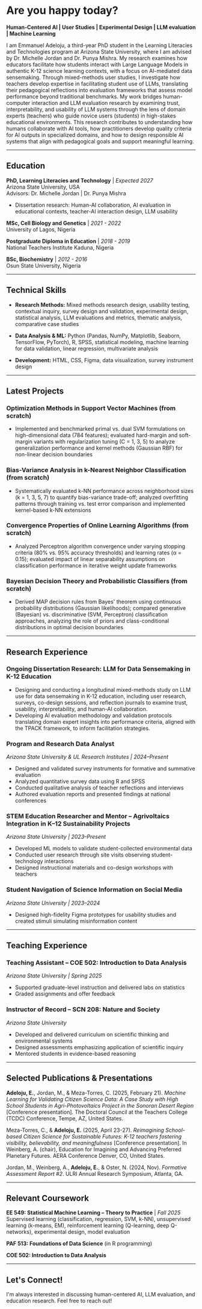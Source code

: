 # **Are you happy today?**

**Human-Centered AI | User Studies | Experimental Design | LLM evaluation | Machine Learning**

I am Emmanuel Adeloju, a third-year PhD student in the Learning Literacies and Technologies program at Arizona State University, where I am advised by Dr. Michelle Jordan and Dr. Punya Mishra. My research examines how educators facilitate how students interact with Large Language Models in authentic K-12 science learning contexts, with a focus on AI-mediated data sensemaking. Through mixed-methods user studies, I investigate how teachers develop expertise in facilitating student use of LLMs, translating their pedagogical reflections into evaluation frameworks that assess model performance beyond traditional benchmarks. My work bridges human-computer interaction and LLM evaluation research by examining trust, interpretability, and usability of LLM systems through the lens of domain experts (teachers) who guide novice users (students) in high-stakes educational environments. This research contributes to understanding how humans collaborate with AI tools, how practitioners develop quality criteria for AI outputs in specialized domains, and how to design responsible AI systems that align with pedagogical goals and support meaningful learning.

---

## Education

**PhD, Learning Literacies and Technology** | *Expected 2027*  
Arizona State University, USA  
Advisors: Dr. Michelle Jordan | Dr. Punya Mishra  
- Dissertation research: Human-AI collaboration, AI evaluation in educational contexts, teacher-AI interaction design, LLM usability

**MSc, Cell Biology and Genetics** | *2021 - 2022*  
University of Lagos, Nigeria

**Postgraduate Diploma in Education** | *2018 - 2019*  
National Teachers Institute Kaduna, Nigeria

**BSc, Biochemistry** | *2012 - 2016*  
Osun State University, Nigeria

---

## Technical Skills

- **Research Methods:** Mixed methods research design, usability testing, contextual inquiry, survey design and validation, experimental design, statistical analysis, LLM evaluations and metrics, thematic analysis, comparative case studies

- **Data Analysis & ML:** Python (Pandas, NumPy, Matplotlib, Seaborn, TensorFlow, PyTorch), R, SPSS, statistical modeling, machine learning for data validation, linear regression, multivariate analysis

- **Development:** HTML, CSS, Figma, data visualization, survey instrument design

---

## Latest Projects

### Optimization Methods in Support Vector Machines (from scratch)
- Implemented and benchmarked primal vs. dual SVM formulations on high-dimensional data (784 features); evaluated hard-margin and soft-margin variants with regularization tuning (C = 1, 3, 5) to analyze generalization performance and kernel methods (Gaussian RBF) for non-linear decision boundaries

### Bias-Variance Analysis in k-Nearest Neighbor Classification (from scratch)
- Systematically evaluated k-NN performance across neighborhood sizes (k = 1, 3, 5, 7) to quantify bias-variance trade-off; analyzed overfitting patterns through training vs. test error comparison and implemented kernel-based k-NN extensions

### Convergence Properties of Online Learning Algorithms (from scratch)
- Analyzed Perceptron algorithm convergence under varying stopping criteria (80% vs. 95% accuracy thresholds) and learning rates (α = 0.15); evaluated impact of linear separability assumptions on classification performance in iterative weight update frameworks

### Bayesian Decision Theory and Probabilistic Classifiers (from scratch)
- Derived MAP decision rules from Bayes' theorem using continuous probability distributions (Gaussian likelihoods); compared generative (Bayesian) vs. discriminative (SVM, Perceptron) classification approaches, analyzing the role of priors and class-conditional distributions in optimal decision boundaries

---

## Research Experience

### Ongoing Dissertation Research: LLM for Data Sensemaking in K-12 Education
- Designing and conducting a longitudinal mixed-methods study on LLM use for data sensemaking in K-12 education, including user research, surveys, co-design sessions, and reflection journals to examine trust, usability, interpretability, and human-AI collaboration.
- Developing AI evaluation methodology and validation protocols translating domain expert insights into performance criteria, aligned with the TPACK framework, to inform facilitation strategies.

### Program and Research Data Analyst
*Arizona State University & UL Research Institutes | 2024–Present*
- Designed and validated survey instruments for formative and summative evaluation
- Analyzed quantitative survey data using R and SPSS
- Conducted qualitative analysis of teacher reflections and interviews
- Authored evaluation reports and presented findings at national conferences

### STEM Education Researcher and Mentor – Agrivoltaics Integration in K–12 Sustainability Projects
*Arizona State University | 2023–Present*
- Developed ML models to validate student-collected environmental data
- Conducted user research through site visits observing student-technology interactions
- Designed instructional materials and co-design workshops with teachers

### Student Navigation of Science Information on Social Media
*Arizona State University | 2023–2024*
- Designed high-fidelity Figma prototypes for usability studies and created stimuli simulating misinformation content

---

## Teaching Experience

### Teaching Assistant – COE 502: Introduction to Data Analysis
*Arizona State University | Spring 2025*
- Supported graduate-level instruction and delivered labs on statistics
- Graded assignments and offer feedback

### Instructor of Record – SCN 208: Nature and Society
*Arizona State University*
- Developed and delivered curriculum on scientific thinking and environmental systems
- Designed assessments emphasizing application of scientific inquiry
- Mentored students in evidence-based reasoning

---

## Selected Publications & Presentations

**Adeloju, E.**, Jordan, M., & Meza-Torres, C. (2025, February 21). *Machine Learning for Validating Citizen Science Data: A Case Study with High School Students in Agri-Photovoltaics Project in the Sonoran Desert Region* [Conference presentation]. The Doctoral Council at the Teachers College (TCDC) Conference, Tempe, AZ, United States.

Meza-Torres, C., & **Adeloju, E.** (2025, April 23-27). *Reimagining School-based Citizen Science for Sustainable Futures: K-12 teachers fostering visibility, believability, and meaningfulness* [Conference presentation]. In Weinberg, A. (chair), Education for Imagining and Advancing Preferred Planetary Futures. AERA Conference Denver, CO, United States.

Jordan, M., Weinberg, A., **Adeloju, E.**, & Oster, N. (2024, Nov). *Formative Assessment Report #2*. ULRI Annual Research Symposium, Atlanta, GA.

---

## Relevant Coursework

**EE 549: Statistical Machine Learning – Theory to Practice** | *Fall 2025*  
Supervised learning (classification, regression, SVM, k-NN), unsupervised learning (k-means, EM), reinforcement learning (Q-learning, deep Q-networks), experimental design, model evaluation

**PAF 513: Foundations of Data Science** (in R programming)

**COE 502: Introduction to Data Analysis**

---

## Let's Connect!

I'm always interested in discussing human-centered AI, LLM evaluation, and education research. Feel free to reach out!

